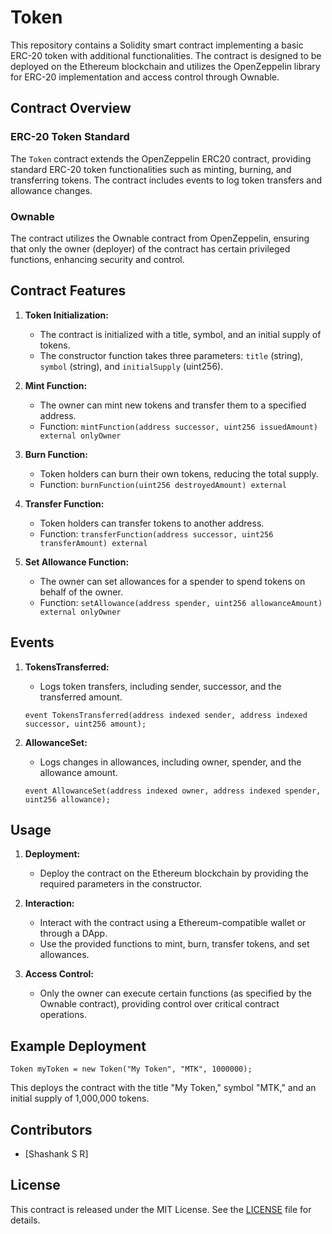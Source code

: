 # Token 

This repository contains a Solidity smart contract implementing a basic ERC-20 token with additional functionalities. The contract is designed to be deployed on the Ethereum blockchain and utilizes the OpenZeppelin library for ERC-20 implementation and access control through Ownable.

## Contract Overview

### ERC-20 Token Standard

The `Token` contract extends the OpenZeppelin ERC20 contract, providing standard ERC-20 token functionalities such as minting, burning, and transferring tokens. The contract includes events to log token transfers and allowance changes.

### Ownable

The contract utilizes the Ownable contract from OpenZeppelin, ensuring that only the owner (deployer) of the contract has certain privileged functions, enhancing security and control.

## Contract Features

1. **Token Initialization:**
   - The contract is initialized with a title, symbol, and an initial supply of tokens.
   - The constructor function takes three parameters: `title` (string), `symbol` (string), and `initialSupply` (uint256).

2. **Mint Function:**
   - The owner can mint new tokens and transfer them to a specified address.
   - Function: `mintFunction(address successor, uint256 issuedAmount) external onlyOwner`

3. **Burn Function:**
   - Token holders can burn their own tokens, reducing the total supply.
   - Function: `burnFunction(uint256 destroyedAmount) external`

4. **Transfer Function:**
   - Token holders can transfer tokens to another address.
   - Function: `transferFunction(address successor, uint256 transferAmount) external`

5. **Set Allowance Function:**
   - The owner can set allowances for a spender to spend tokens on behalf of the owner.
   - Function: `setAllowance(address spender, uint256 allowanceAmount) external onlyOwner`

## Events

1. **TokensTransferred:**
   - Logs token transfers, including sender, successor, and the transferred amount.

   ```solidity
   event TokensTransferred(address indexed sender, address indexed successor, uint256 amount);
   ```

2. **AllowanceSet:**
   - Logs changes in allowances, including owner, spender, and the allowance amount.

   ```solidity
   event AllowanceSet(address indexed owner, address indexed spender, uint256 allowance);
   ```

## Usage

1. **Deployment:**
   - Deploy the contract on the Ethereum blockchain by providing the required parameters in the constructor.

2. **Interaction:**
   - Interact with the contract using a Ethereum-compatible wallet or through a DApp.
   - Use the provided functions to mint, burn, transfer tokens, and set allowances.

3. **Access Control:**
   - Only the owner can execute certain functions (as specified by the Ownable contract), providing control over critical contract operations.

## Example Deployment

```solidity
Token myToken = new Token("My Token", "MTK", 1000000);
```

This deploys the contract with the title "My Token," symbol "MTK," and an initial supply of 1,000,000 tokens.

## Contributors

- [Shashank S R]

## License

This contract is released under the MIT License. See the [LICENSE](LICENSE) file for details.
